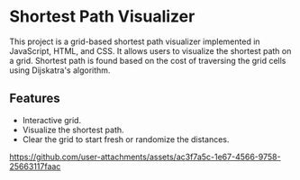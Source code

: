 # Shortest Path Visualizer

This project is a grid-based shortest path visualizer implemented in JavaScript, HTML, and CSS. It allows users to visualize the shortest path on a grid. Shortest path is found based on the cost of traversing the grid cells using Dijskatra's algorithm.

## Features

- Interactive grid.
- Visualize the shortest path.
- Clear the grid to start fresh or randomize the distances.

https://github.com/user-attachments/assets/ac3f7a5c-1e67-4566-9758-25663117faac

